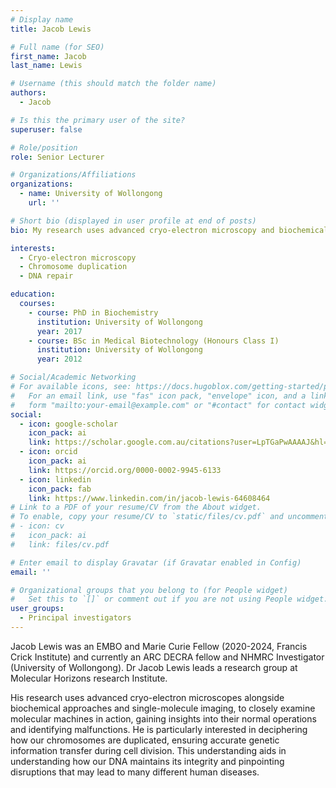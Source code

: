 ```yaml
---
# Display name
title: Jacob Lewis

# Full name (for SEO)
first_name: Jacob
last_name: Lewis

# Username (this should match the folder name)
authors:
  - Jacob

# Is this the primary user of the site?
superuser: false

# Role/position
role: Senior Lecturer

# Organizations/Affiliations
organizations:
  - name: University of Wollongong
    url: ''

# Short bio (displayed in user profile at end of posts)
bio: My research uses advanced cryo-electron microscopy and biochemical approaches to understand how our DNA maintains its integrity.

interests:
  - Cryo-electron microscopy
  - Chromosome duplication
  - DNA repair

education:
  courses:
    - course: PhD in Biochemistry
      institution: University of Wollongong
      year: 2017
    - course: BSc in Medical Biotechnology (Honours Class I)
      institution: University of Wollongong
      year: 2012

# Social/Academic Networking
# For available icons, see: https://docs.hugoblox.com/getting-started/page-builder/#icons
#   For an email link, use "fas" icon pack, "envelope" icon, and a link in the
#   form "mailto:your-email@example.com" or "#contact" for contact widget.
social:
  - icon: google-scholar
    icon_pack: ai
    link: https://scholar.google.com.au/citations?user=LpTGaPwAAAAJ&hl=en
  - icon: orcid
    icon_pack: ai
    link: https://orcid.org/0000-0002-9945-6133
  - icon: linkedin
    icon_pack: fab
    link: https://www.linkedin.com/in/jacob-lewis-64608464
# Link to a PDF of your resume/CV from the About widget.
# To enable, copy your resume/CV to `static/files/cv.pdf` and uncomment the lines below.
# - icon: cv
#   icon_pack: ai
#   link: files/cv.pdf

# Enter email to display Gravatar (if Gravatar enabled in Config)
email: ''

# Organizational groups that you belong to (for People widget)
#   Set this to `[]` or comment out if you are not using People widget.
user_groups:
  - Principal investigators
---
```


Jacob Lewis was an EMBO and Marie Curie Fellow (2020-2024, Francis Crick Institute) and currently an ARC DECRA fellow and NHMRC Investigator (University of Wollongong). Dr Jacob Lewis leads a research group at Molecular Horizons research Institute. 

His research uses advanced cryo-electron microscopes alongside biochemical approaches and single-molecule imaging, to closely examine molecular machines in action, gaining insights into their normal operations and identifying malfunctions. He is particularly interested in deciphering how our chromosomes are duplicated, ensuring accurate genetic information transfer during cell division. This understanding aids in understanding how our DNA maintains its integrity and pinpointing disruptions that may lead to many different human diseases.
